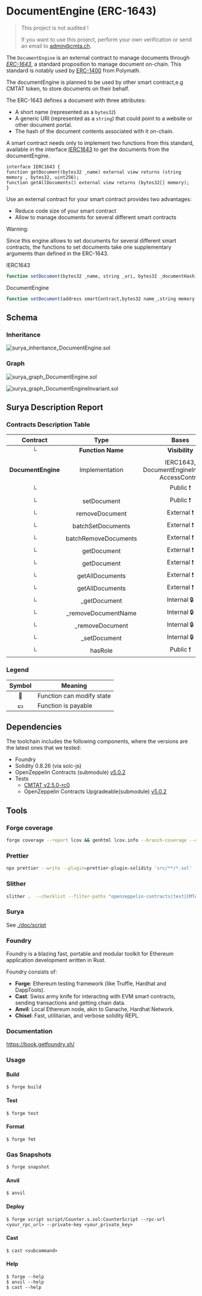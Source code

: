 # DocumentEngine  (ERC-1643)

> This project is not audited !
>
> If you want to use this project, perform your own verification or send an email to [admin@cmta.ch](mailto:admin@cmta.ch).

The `DocumentEngine` is an external contract to manage documents through [*ERC-1643*](https://github.com/ethereum/EIPs/issues/1643), a standard proposition to manage document on-chain. This standard is notably used by [ERC-1400](https://github.com/ethereum/eips/issues/1411) from Polymath. 

The documentEngine is planned to be used by other smart contract,e.g CMTAT token, to store documents on their behalf.

The ERC-1643 defines a document with three attributes:

- A short name (represented as a `bytes32`)
- A generic URI (represented as a `string`) that could point to a website or other document portal.
- The hash of the document contents associated with it on-chain.

A smart contract needs only to implement two functions from this standard, available in the interface [IERC1643](./contracts/interfaces/engined/draft-IERC1643.sol) to get the documents from the documentEngine.

```solidity
interface IERC1643 {
function getDocument(bytes32 _name) external view returns (string memory , bytes32, uint256);
function getAllDocuments() external view returns (bytes32[] memory);
}
```

Use an external contract for your smart contract provides two advantages: 

- Reduce code size of your smart contract
- Allow to manage documents for several different smart contracts

Warning:

Since this engine allows to set documents for several different smart contracts, the functions to set documents take one supplementary arguments than defined in the ERC-1643.

IERC1643

```bash
function setDocument(bytes32 _name, string _uri, bytes32 _documentHash) external;
```

DocumentEngine

```bash
function setDocument(address smartContract,bytes32 name_,string memory uri_, bytes32 documentHash_)
```



## Schema

### Inheritance

![surya_inheritance_DocumentEngine.sol](./doc/surya/surya_inheritance/surya_inheritance_DocumentEngine.sol.png)



### Graph

![surya_graph_DocumentEngine.sol](./doc/surya/surya_graph/surya_graph_DocumentEngine.sol.png)



![surya_graph_DocumentEngineInvariant.sol](./doc/surya/surya_graph/surya_graph_DocumentEngineInvariant.sol.png)

## Surya Description Report


### Contracts Description Table


|      Contract      |         Type         |                      Bases                       |                |               |
| :----------------: | :------------------: | :----------------------------------------------: | :------------: | :-----------: |
|         └          |  **Function Name**   |                  **Visibility**                  | **Mutability** | **Modifiers** |
|                    |                      |                                                  |                |               |
| **DocumentEngine** |    Implementation    | IERC1643, DocumentEngineInvariant, AccessControl |                |               |
|         └          |    <Constructor>     |                     Public ❗️                     |       🛑        |      NO❗️      |
|         └          |     setDocument      |                     Public ❗️                     |       🛑        |   onlyRole    |
|         └          |    removeDocument    |                    External ❗️                    |       🛑        |   onlyRole    |
|         └          |  batchSetDocuments   |                    External ❗️                    |       🛑        |   onlyRole    |
|         └          | batchRemoveDocuments |                    External ❗️                    |       🛑        |   onlyRole    |
|         └          |     getDocument      |                    External ❗️                    |                |      NO❗️      |
|         └          |     getDocument      |                    External ❗️                    |                |      NO❗️      |
|         └          |   getAllDocuments    |                    External ❗️                    |                |      NO❗️      |
|         └          |   getAllDocuments    |                    External ❗️                    |                |      NO❗️      |
|         └          |     _getDocument     |                    Internal 🔒                    |                |               |
|         └          | _removeDocumentName  |                    Internal 🔒                    |       🛑        |               |
|         └          |   _removeDocument    |                    Internal 🔒                    |       🛑        |               |
|         └          |     _setDocument     |                    Internal 🔒                    |       🛑        |               |
|         └          |       hasRole        |                     Public ❗️                     |                |      NO❗️      |


### Legend

| Symbol | Meaning                   |
| :----: | ------------------------- |
|   🛑    | Function can modify state |
|   💵    | Function is payable       |

## Dependencies

The toolchain includes the following components, where the versions are the latest ones that we tested:

- Foundry
- Solidity 0.8.26 (via solc-js)
- OpenZeppelin Contracts (submodule) [v5.0.2](https://github.com/OpenZeppelin/openzeppelin-contracts/releases/tag/v5.0.2)
- Tests
  - [CMTAT v2.5.0-rc0](https://github.com/CMTA/CMTAT/releases/tag/v2.5.0-rc0)
  - OpenZeppelin Contracts Upgradeable(submodule) [v5.0.2](https://github.com/OpenZeppelin/openzeppelin-contracts-upgradeable/releases/tag/v5.0.2)

## Tools

### Forge coverage

```bash
forge coverage --report lcov && genhtml lcov.info --branch-coverage --output-dir coverage
```



### Prettier

```bash
npx prettier --write --plugin=prettier-plugin-solidity 'src/**/*.sol'
```



### Slither

```bash
slither .  --checklist --filter-paths "openzeppelin-contracts|test|CMTAT|forge-std" > slither-report.md
```

### Surya

See [./doc/script](./doc/script)



### Foundry

Foundry is a blazing fast, portable and modular toolkit for Ethereum application development written in Rust.

Foundry consists of:

-   **Forge**: Ethereum testing framework (like Truffle, Hardhat and DappTools).
-   **Cast**: Swiss army knife for interacting with EVM smart contracts, sending transactions and getting chain data.
-   **Anvil**: Local Ethereum node, akin to Ganache, Hardhat Network.
-   **Chisel**: Fast, utilitarian, and verbose solidity REPL.

### Documentation

https://book.getfoundry.sh/

### Usage

#### Build

```shell
$ forge build
```

#### Test

```shell
$ forge test
```

#### Format

```shell
$ forge fmt
```

### Gas Snapshots

```shell
$ forge snapshot
```

#### Anvil

```shell
$ anvil
```

#### Deploy

```shell
$ forge script script/Counter.s.sol:CounterScript --rpc-url <your_rpc_url> --private-key <your_private_key>
```

#### Cast

```shell
$ cast <subcommand>
```

#### Help

```shell
$ forge --help
$ anvil --help
$ cast --help
```
